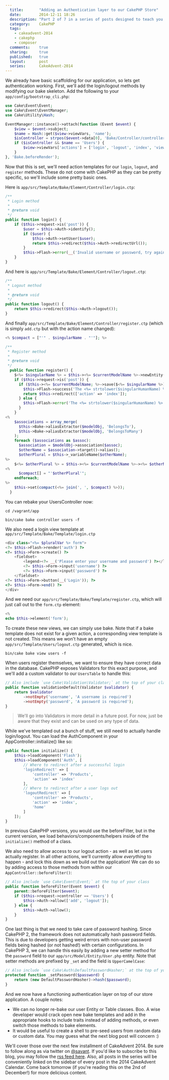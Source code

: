 ```yaml
---
  title:       "Adding an Authentication layer to our CakePHP Store"
  date:        2014-12-11 18:26
  description: "Part 2 of 7 in a series of posts designed to teach you how to use CakePHP 3 effectively"
  category:    CakePHP
  tags:
    - cakeadvent-2014
    - cakephp
    - composer
  comments:    true
  sharing:     true
  published:   true
  layout:      post
  series:      CakeAdvent-2014
---
```


We already have basic scaffolding for our application, so lets get authentication working. First, we'll add the login/logout methods by modifying our bake skeleton. Add the following to your `app/config/bootstrap_cli.php`:

```php
use Cake\Event\Event;
use Cake\Event\EventManager;
use Cake\Utility\Hash;

EventManager::instance()->attach(function (Event $event) {
    $view = $event->subject;
    $name = Hash::get($view->viewVars, 'name');
    $isController = strpos($event->data[0], 'Bake/Controller/controller.ctp') !== false;
    if ($isController && $name == 'Users') {
        $view->viewVars['actions'] = ['login', 'logout', 'index', 'view', 'register', 'edit', 'delete'];
    }
}, 'Bake.beforeRender');
```

Now that this is set, we'll need action templates for our `login`, `logout`, and `register` methods. These do not come with CakePHP as they can be pretty specific, so we'll include some pretty basic ones.

Here is `app/src/Template/Bake/Element/Controller/login.ctp`:

```php
/**
 * Login method
 *
 * @return void
 */
public function login() {
    if ($this->request->is('post')) {
        $user = $this->Auth->identify();
        if ($user) {
            $this->Auth->setUser($user);
            return $this->redirect($this->Auth->redirectUrl());
        }
        $this->Flash->error(__('Invalid username or password, try again'));
    }
}
```

And here is `app/src/Template/Bake/Element/Controller/logout.ctp`:

```php
/**
 * Logout method
 *
 * @return void
 */
public function logout() {
    return $this->redirect($this->Auth->logout());
}
```

And finally `app/src/Template/Bake/Element/Controller/register.ctp` (which is simply `add.ctp` but with the action name changed):

```php
<% $compact = ["'" . $singularName . "'"]; %>

/**
 * Register method
 *
 * @return void
 */
  public function register() {
    $<%= $singularName %> = $this-><%= $currentModelName %>->newEntity($this->request->data);
    if ($this->request->is('post')) {
      if ($this-><%= $currentModelName; %>->save($<%= $singularName %>)) {
        $this->Flash->success('The <%= strtolower($singularHumanName) %> has been saved.');
        return $this->redirect(['action' => 'index']);
      } else {
        $this->Flash->error('The <%= strtolower($singularHumanName) %> could not be saved. Please, try again.');
      }
    }
<%
    $associations = array_merge(
      $this->Bake->aliasExtractor($modelObj, 'BelongsTo'),
      $this->Bake->aliasExtractor($modelObj, 'BelongsToMany')
    );
    foreach ($associations as $assoc):
      $association = $modelObj->association($assoc);
      $otherName = $association->target()->alias();
      $otherPlural = $this->_variableName($otherName);
%>
    $<%= $otherPlural %> = $this-><%= $currentModelName %>-><%= $otherName %>->find('list');
<%
      $compact[] = "'$otherPlural'";
    endforeach;
%>
    $this->set(compact(<%= join(', ', $compact) %>));
  }
```

You can rebake your UsersController now:

```shell
cd /vagrant/app

bin/cake bake controller users -f
```

We also need a login view template at `app/src/Template/Bake/Template/login.ctp`

```php
<div class="<%= $pluralVar %> form">
<?= $this->Flash->render('auth') ?>
<?= $this->Form->create() ?>
    <fieldset>
        <legend><?= __('Please enter your username and password') ?></legend>
        <?= $this->Form->input('username') ?>
        <?= $this->Form->input('password') ?>
    </fieldset>
<?= $this->Form->button(__('Login')); ?>
<?= $this->Form->end() ?>
</div>
```

And we need our `app/src/Template/Bake/Template/register.ctp`, which will just call out to the `form.ctp` element:

```php
<%
echo $this->element('form');
```

To create these new views, we can simply use bake. Note that if a bake template does not exist for a given action, a corresponding view template is not created. This means we won't have an empty `app/src/Template/Users/logout.ctp` generated, which is nice.

```shell
bin/cake bake view users -f
```

When users register themselves, we want to ensure they have correct data in the database. CakePHP exposes Validators for this exact purpose, and we'll add a custom validator to our `UsersTable` to handle this:

```php
// Also include `use Cake\Validation\Validator;` at the top of your class
public function validationDefault(Validator $validator) {
    return $validator
        ->notEmpty('username', 'A username is required')
        ->notEmpty('password', 'A password is required');
}
```

> We'll go into Validators in more detail in a future post. For now, just be aware that they exist and can be used on any type of data.

While we've templated out a bunch of stuff, we still need to actually handle login/logout. You can load the AuthComponent in your AppController::initialize() like so:

```php
public function initialize() {
    $this->loadComponent('Flash');
    $this->loadComponent('Auth', [
        // Where to redirect after a successful login
        'loginRedirect' => [
            'controller' => 'Products',
            'action' => 'index'
        ],
        // Where to redirect after a user logs out
        'logoutRedirect' => [
            'controller' => 'Products',
            'action' => 'index',
            'home'
        ]
    ]);
}
```

In previous CakePHP versions, you would use the beforeFilter, but in the current version, we load behaviors/components/helpers inside of the `initialize()` method of a class.

We also need to allow access to our logout action - as well as let users actually register. In all other actions, we'll currently allow *everything* to happen - and lock this down as we build out the application! We can do so by adding access to those methods from within our `AppController::beforeFilter()`:

```php
// Also include `use Cake\Event\Event;` at the top of your class
public function beforeFilter(Event $event) {
    parent::beforeFilter($event);
    if ($this->request->controller == 'Users') {
        $this->Auth->allow(['add', 'logout']);
    } else {
        $this->Auth->allow();
    }
}
```

One last thing is that we need to take care of password hashing. Since CakePHP 2, the framework does not automatically hash password fields. This is due to developers getting weird errors with non-user password fields being hashed (or not hashed!) with certain configurations. In CakePHP 3, we can handle this easily by adding a new setter method for the `password` field to our `app/src/Model/Entity/User.php` entity. Note that setter methods are prefixed by `_set` and the field is `UpperCamelCase`:

```php
// Also include `use Cake\Auth\DefaultPasswordHasher;` at the top of your class
protected function _setPassword($password) {
    return (new DefaultPasswordHasher)->hash($password);
}
```

And we now have a functioning authentication layer on top of our store application. A couple notes:

- We can no longer re-bake our user Entity or Table classes. Boo. A wise developer would crack open new bake templates and add in the appropriate hooks to include traits instead of adding methods, or even switch those methods to bake elements.
- It would be useful to create a shell to pre-seed users from random data or custom data. You may guess what the next blog post will concern :)

We'll cover those over the next few installment of CakeAdvent 2014. Be sure to follow along as via twitter on [@savant](https://twitter.com/savant). If you'd like to subscribe to this blog, you may follow the [rss feed here](http://josediazgonzalez.com/atom.xml). Also, all posts in the series will be conveniently linked on the sidebar of every post in the 2014 CakeAdvent Calendar. Come back tomorrow (if you're reading this on the 2nd of December!) for more delicious content.
